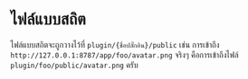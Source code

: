 # ไฟล์แบบสถิต
ไฟล์แบบสถิตจะถูกวางไว้ที่ `plugin/{ชื่อปลั๊กอิน}/public` เช่น
การเข้าถึง `http://127.0.0.1:8787/app/foo/avatar.png` จริงๆ คือการเข้าถึงไฟล์ `plugin/foo/public/avatar.png` ครับ 
